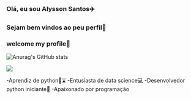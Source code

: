 ### Olá, eu sou Alysson Santos✈️
### Sejam bem vindos ao peu perfil🧳
### welcome my profile🧳

![Anurag's GitHub stats](https://github-readme-stats.vercel.app/api?username=Alysson55&show_icons=true&theme=synthwave)

<img weight src="https://cdn.jsdelivr.net/gh/devicons/devicon/icons/python/python-original.svg" />


 -Aprendiz de python🐍⌛
 -Entusiasta de data science💻
 -Desenvolvedor python iniciante🐍 
 -Apaixonado por programação 


